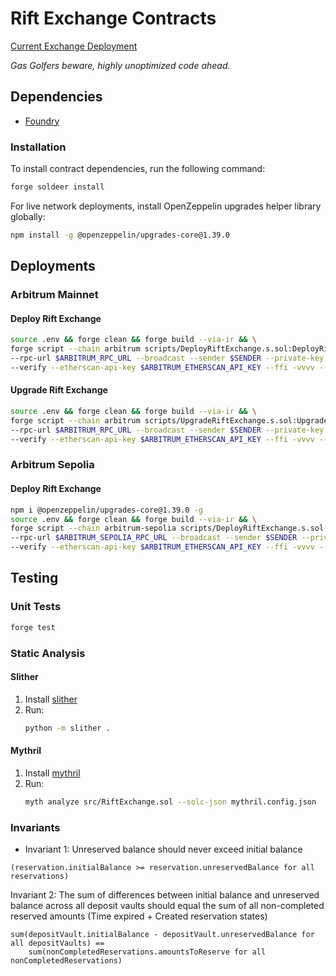 # Rift Exchange Contracts

[Current Exchange Deployment](https://arbiscan.io/address/0xdc63082c8bfebc973f2906fbfdb696e88735cca3)

*Gas Golfers beware, highly unoptimized code ahead.*

## Dependencies

- [Foundry](https://github.com/foundry-rs/foundry)

### Installation

To install contract dependencies, run the following command:

```bash
forge soldeer install
```

For live network deployments, install OpenZeppelin upgrades helper library globally:

```bash
npm install -g @openzeppelin/upgrades-core@1.39.0
```

## Deployments

### Arbitrum Mainnet

#### Deploy Rift Exchange
```bash
source .env && forge clean && forge build --via-ir && \
forge script --chain arbitrum scripts/DeployRiftExchange.s.sol:DeployRiftExchange \
--rpc-url $ARBITRUM_RPC_URL --broadcast --sender $SENDER --private-key $SENDER_PRIVATE_KEY \
--verify --etherscan-api-key $ARBITRUM_ETHERSCAN_API_KEY --ffi -vvvv --via-ir
```

#### Upgrade Rift Exchange
```bash
source .env && forge clean && forge build --via-ir && \
forge script --chain arbitrum scripts/UpgradeRiftExchange.s.sol:UpgradeRiftExchange \
--rpc-url $ARBITRUM_RPC_URL --broadcast --sender $SENDER --private-key $SENDER_PRIVATE_KEY \
--verify --etherscan-api-key $ARBITRUM_ETHERSCAN_API_KEY --ffi -vvvv --via-ir
```

### Arbitrum Sepolia

#### Deploy Rift Exchange
```bash
npm i @openzeppelin/upgrades-core@1.39.0 -g
source .env && forge clean && forge build --via-ir && \
forge script --chain arbitrum-sepolia scripts/DeployRiftExchange.s.sol:DeployRiftExchange \
--rpc-url $ARBITRUM_SEPOLIA_RPC_URL --broadcast --sender $SENDER --private-key $SENDER_PRIVATE_KEY \
--verify --etherscan-api-key $ARBITRUM_ETHERSCAN_API_KEY --ffi -vvvv --via-ir
```

## Testing

### Unit Tests
```bash
forge test
```

### Static Analysis

#### Slither
1. Install [slither](https://github.com/crytic/slither)
2. Run:
   ```bash
   python -m slither .
   ```

#### Mythril
1. Install [mythril](https://github.com/ConsenSys/mythril)
2. Run:
   ```bash
   myth analyze src/RiftExchange.sol --solc-json mythril.config.json
   ```

### Invariants

- Invariant 1: Unreserved balance should never exceed initial balance
```pseudocode
(reservation.initialBalance >= reservation.unreservedBalance for all reservations)
```

Invariant 2: The sum of differences between initial balance and unreserved balance across all deposit vaults should equal the sum of all non-completed reserved amounts
(Time expired + Created reservation states)
```pseudocode
sum(depositVault.initialBalance - depositVault.unreservedBalance for all depositVaults) ==
    sum(nonCompletedReservations.amountsToReserve for all nonCompletedReservations)
```
